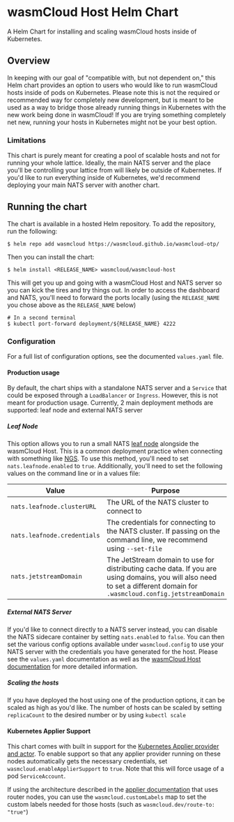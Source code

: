 # wasmCloud Host Helm Chart

A Helm Chart for installing and scaling wasmCloud hosts inside of Kubernetes.

## Overview

In keeping with our goal of "compatible with, but not dependent on," this Helm chart provides an
option to users who would like to run wasmCloud hosts inside of pods on Kubernetes. Please note this
is not the required or recommended way for completely new development, but is meant to be used as a
way to bridge those already running things in Kubernetes with the new work being done in wasmCloud!
If you are trying something completely net new, running your hosts in Kubernetes might not be your
best option.

### Limitations

This chart is purely meant for creating a pool of scalable hosts and not for running your whole
lattice. Ideally, the main NATS server and the place you'll be controlling your lattice from will
likely be outside of Kubernetes. If you'd like to run everything inside of Kubernetes, we'd
recommend deploying your main NATS server with another chart.

## Running the chart

The chart is available in a hosted Helm repository. To add the repository, run the following:

```console
$ helm repo add wasmcloud https://wasmcloud.github.io/wasmcloud-otp/
```

Then you can install the chart:

```console
$ helm install <RELEASE_NAME> wasmcloud/wasmcloud-host
```

This will get you up and going with a wasmCloud Host and NATS server so you can kick the tires and
try things out. In order to access the dashboard and NATS, you'll need to forward the ports locally
(using the `RELEASE_NAME` you chose above as the `RELEASE_NAME` below)

```console
# In a second terminal
$ kubectl port-forward deployment/${RELEASE_NAME} 4222
```

### Configuration

For a full list of configuration options, see the documented `values.yaml` file.

#### Production usage

By default, the chart ships with a standalone NATS server and a `Service` that could be exposed
through a `LoadBalancer` or `Ingress`. However, this is not meant for production usage. Currently, 2
main deployment methods are supported: leaf node and external NATS server

##### Leaf Node

This option allows you to run a small NATS [leaf
node](https://docs.nats.io/nats-server/configuration/leafnodes) alongside the wasmCloud Host. This
is a common deployment practice when connecting with something like [NGS](https://synadia.com/ngs).
To use this method, you'll need to set `nats.leafnode.enabled` to `true`. Additionally, you'll need
to set the following values on the command line or in a values file:

| Value                       | Purpose                                                                                                                                                                 |
| --------------------------- | ----------------------------------------------------------------------------------------------------------------------------------------------------------------------- |
| `nats.leafnode.clusterURL`  | The URL of the NATS cluster to connect to                                                                                                                               |
| `nats.leafnode.credentials` | The credentials for connecting to the NATS cluster. If passing on the command line, we recommend using `--set-file`                                                     |
| `nats.jetstreamDomain`      | The JetStream domain to use for distributing cache data. If you are using domains, you will also need to set a different domain for `.wasmcloud.config.jetstreamDomain` |

##### External NATS Server

If you'd like to connect directly to a NATS server instead, you can disable the NATS sidecare
container by setting `nats.enabled` to `false`. You can then set the various config options
available under `wasmcloud.config` to use your NATS server with the credentials you have generated
for the host. Please see the `values.yaml` documentation as well as the [wasmCloud Host
documentation](https://wasmcloud.dev/reference/host-runtime/host_configure/) for more detailed
information.

##### Scaling the hosts

If you have deployed the host using one of the production options, it can be scaled as high as you'd
like. The number of hosts can be scaled by setting `replicaCount` to the desired number or by using
`kubectl scale`

#### Kubernetes Applier Support

This chart comes with built in support for the [Kubernetes Applier provider and
actor](https://github.com/cosmonic/kubernetes-applier). To enable support so that any applier
provider running on these nodes automatically gets the necessary credentials, set
`wasmcloud.enableApplierSupport` to `true`. Note that this will force usage of a pod
`ServiceAccount`.

If using the architecture described in the [applier
documentation](https://github.com/cosmonic/kubernetes-applier/tree/main/service-applier#requirements-for-hosts-running-in-kubernetes)
that uses router nodes, you can use the `wasmcloud.customLabels` map to set the custom labels needed
for those hosts (such as `wasmcloud.dev/route-to: "true"`)
